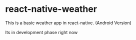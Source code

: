 # react-native-weather
This is a basic weather app in react-native. (Android Version)

Its in development phase right now
